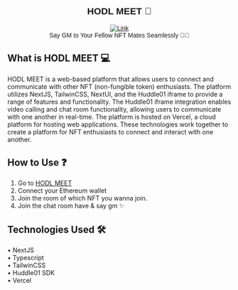 <div align="center" style="font-family:'Montserrat', sans-serif;">
  
## HODL MEET 🎥

  [![Link](https://img.shields.io/badge/Website-Link-yellow)](https://hodl-meet.vercel.app/) <br/>
  Say GM to Your Fellow NFT Mates Seamlessly 🙋🏻
</div>

## What is HODL MEET 💻

HODL MEET is a web-based platform that allows users to connect and communicate with other NFT (non-fungible token) enthusiasts. The platform utilizes NextJS, TailwinCSS, NextUI, and the Huddle01 iframe to provide a range of features and functionality. The Huddle01 iframe integration enables video calling and chat room functionality, allowing users to communicate with one another in real-time. The platform is hosted on Vercel, a cloud platform for hosting web applications. These technologies work together to create a platform for NFT enthusiasts to connect and interact with one another.

## How to Use ❓

  1. Go to [HODL MEET](https://hodl-meet.vercel.app/)
  2. Connect your Ethereum wallet
  3. Join the room of which NFT you wanna join.
  4. Join the chat room have & say gm ✨

## Technologies Used 🛠

  • NextJS<br/>
  • Typescript<br/>
  • TailwinCSS<br/>
  • Huddle01 SDK<br/>
  • Vercel
